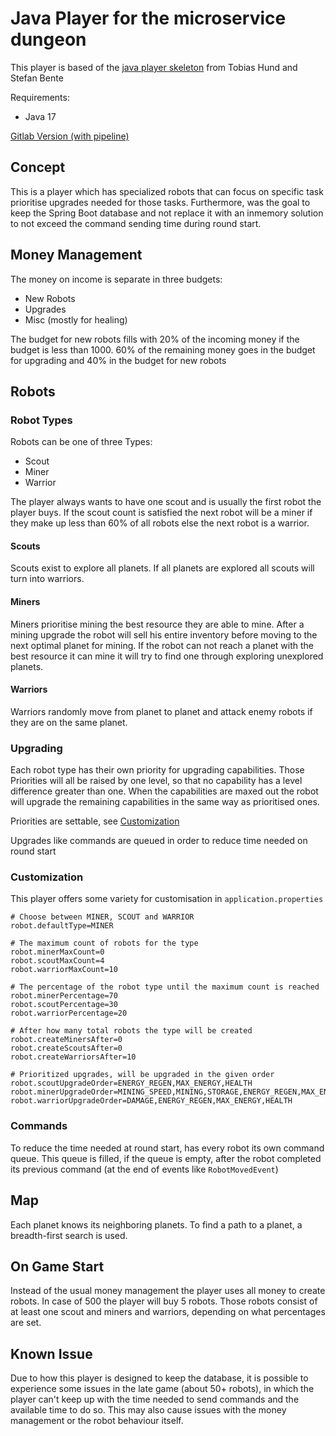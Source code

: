 # Java Player for the microservice dungeon

This player is based of the [java player skeleton](https://gitlab.com/the-microservice-dungeon/player-teams/skeletons/player-java-springboot) from Tobias Hund and Stefan Bente

Requirements:
- Java 17

[Gitlab Version (with pipeline)](https://gitlab.com/TNVollmer/mea-java-player)

## Concept

This is a player which has specialized robots that can focus on specific task prioritise upgrades needed for those tasks.
Furthermore, was the goal to keep the Spring Boot database and not replace it with an inmemory solution to not exceed the command sending time during round start.

## Money Management

The money on income is separate in three budgets:
- New Robots
- Upgrades
- Misc (mostly for healing)

The budget for new robots fills with 20% of the incoming money if the budget is less than 1000.
60% of the remaining money goes in the budget for upgrading and 40% in the budget for new robots

## Robots

### Robot Types

Robots can be one of three Types:
- Scout
- Miner
- Warrior

The player always wants to have one scout and is usually the first robot the player buys. 
If the scout count is satisfied the next robot will be a miner if they make up less than 60% of all robots else the next robot is a warrior.

#### Scouts
Scouts exist to explore all planets. If all planets are explored all scouts will turn into warriors.

#### Miners
Miners prioritise mining the best resource they are able to mine. After a mining upgrade the robot will sell his entire inventory before moving to the next optimal planet for mining.
If the robot can not reach a planet with the best resource it can mine it will try to find one through exploring unexplored planets.

#### Warriors

Warriors randomly move from planet to planet and attack enemy robots if they are on the same planet.

### Upgrading
Each robot type has their own priority for upgrading capabilities. Those Priorities will all be raised by one level, so that no capability has a level difference greater than one.
When the capabilities are maxed out the robot will upgrade the remaining capabilities in the same way as prioritised ones.

Priorities are settable, see [Customization](#customization)

Upgrades like commands are queued in order to reduce time needed on round start

### Customization

This player offers some variety for customisation in `application.properties`

````properties
# Choose between MINER, SCOUT and WARRIOR
robot.defaultType=MINER

# The maximum count of robots for the type
robot.minerMaxCount=0
robot.scoutMaxCount=4
robot.warriorMaxCount=10

# The percentage of the robot type until the maximum count is reached
robot.minerPercentage=70
robot.scoutPercentage=30
robot.warriorPercentage=20

# After how many total robots the type will be created
robot.createMinersAfter=0
robot.createScoutsAfter=0
robot.createWarriorsAfter=10

# Prioritized upgrades, will be upgraded in the given order
robot.scoutUpgradeOrder=ENERGY_REGEN,MAX_ENERGY,HEALTH
robot.minerUpgradeOrder=MINING_SPEED,MINING,STORAGE,ENERGY_REGEN,MAX_ENERGY,HEALTH
robot.warriorUpgradeOrder=DAMAGE,ENERGY_REGEN,MAX_ENERGY,HEALTH
````

### Commands

To reduce the time needed at round start, has every robot its own command queue. This queue is filled, if the queue is empty, after the robot completed its previous command (at the end of events like `RobotMovedEvent`)

## Map

Each planet knows its neighboring planets. To find a path to a planet, a breadth-first search is used.

## On Game Start

Instead of the usual money management the player uses all money to create robots.
In case of 500 the player will buy 5 robots. Those robots consist of at least one scout and miners and warriors, depending on what percentages are set.

## Known Issue

Due to how this player is designed to keep the database, it is possible to experience some issues in the late game (about 50+ robots), in which the player can't keep up with the time needed to send commands and the available time to do so.
This may also cause issues with the money management or the robot behaviour itself.